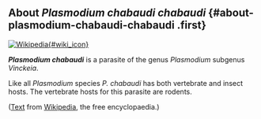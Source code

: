 About *Plasmodium chabaudi chabaudi* {#about-plasmodium-chabaudi-chabaudi .first}
------------------------------------

[![Wikipedia](/img/wikipedia_logo_v2_en.png){#wiki_icon}](http://en.wikipedia.org/wiki/Plasmodium_chabaudi)

***Plasmodium chabaudi*** is a parasite of the genus *Plasmodium*
subgenus *Vinckeia*.

Like all *Plasmodium* species *P. chabaudi* has both vertebrate and
insect hosts. The vertebrate hosts for this parasite are rodents.

([Text](http://en.wikipedia.org/wiki/Plasmodium_chabaudi) from
[Wikipedia](http://en.wikipedia.org/), the free encyclopaedia.)

